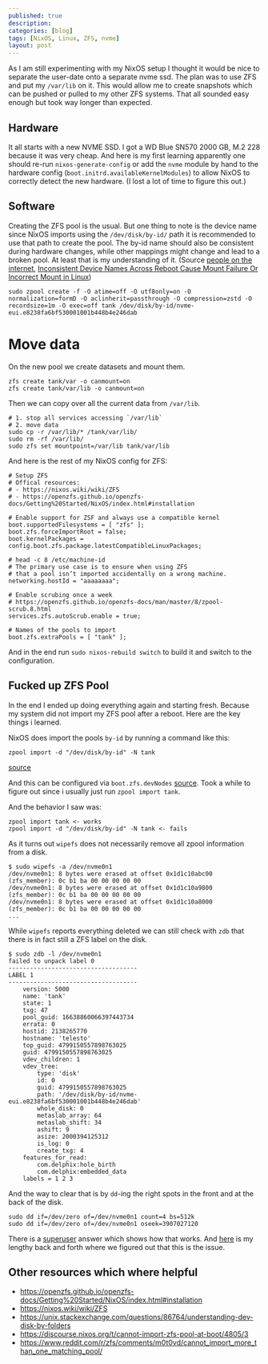 ```yaml
---
published: true
description:
categories: [blog]
tags: [NixOS, Linux, ZFS, nvme]
layout: post
---
```



As I am still experimenting with my NixOS setup I thought it would be nice to
separate the user-date onto a separate nvme ssd.
The plan was to use ZFS and put my `/var/lib` on it.
This would allow me to create snapshots which can be pushed or pulled to my other ZFS systems.
That all sounded easy enough but took way longer than expected.

## Hardware

It all starts with a new NVME SSD.
I got a WD Blue SN570 2000 GB, M.2 228 because it was very cheap.
And here is my first learning apparently one should re-run `nixos-generate-config`
or add the `nvme` module by hand to the hardware config (`boot.initrd.availableKernelModules`)
to allow NixOS to correctly detect the new hardware.
(I lost a lot of time to figure this out.)

## Software

Creating the ZFS pool is the usual.
But one thing to note is the device name since NixOS imports using the `/dev/disk/by-id/` path
it is recommended to use that path to create the pool.
The by-id name should also be consistent during hardware changes,
while other mappings might change and lead to a broken pool.
At least that is my understanding of it.
(Source [people on the internet](https://discourse.ubuntu.com/t/setup-a-zfs-storage-pool/13960/2),
[Inconsistent Device Names Across Reboot Cause Mount Failure Or Incorrect Mount in Linux](https://www.thegeekdiary.com/inconsistent-device-names-across-reboot-cause-mount-failure-or-incorrect-mount-in-linux/))

```
sudo zpool create -f -O atime=off -O utf8only=on -O normalization=formD -O aclinherit=passthrough -O compression=zstd -O recordsize=1m -O exec=off tank /dev/disk/by-id/nvme-eui.e8238fa6bf530001001b448b4e246dab
```

# Move data
On the new pool we create datasets and mount them.

```
zfs create tank/var -o canmount=on
zfs create tank/var/lib -o canmount=on
```

Then we can copy over all the current data from `/var/lib`.

```
# 1. stop all services accessing `/var/lib`
# 2. move data
sudo cp -r /var/lib/* /tank/var/lib/
sudo rm -rf /var/lib/
sudo zfs set mountpoint=/var/lib tank/var/lib
```

And here is the rest of my NixOS config for ZFS:

```
# Setup ZFS
# Offical resources:
# - https://nixos.wiki/wiki/ZFS
# - https://openzfs.github.io/openzfs-docs/Getting%20Started/NixOS/index.html#installation

# Enable support for ZSF and always use a compatible kernel
boot.supportedFilesystems = [ "zfs" ];
boot.zfs.forceImportRoot = false;
boot.kernelPackages = config.boot.zfs.package.latestCompatibleLinuxPackages;

# head -c 8 /etc/machine-id
# The primary use case is to ensure when using ZFS 
# that a pool isn’t imported accidentally on a wrong machine.
networking.hostId = "aaaaaaaa";

# Enable scrubing once a week
# https://openzfs.github.io/openzfs-docs/man/master/8/zpool-scrub.8.html
services.zfs.autoScrub.enable = true;

# Names of the pools to import
boot.zfs.extraPools = [ "tank" ];
```

And in the end run `sudo nixos-rebuild switch` to build it and switch to the configuration.

## Fucked up ZFS Pool

In the end I ended up doing everything again and starting fresh.
Because my system did not import my ZFS pool after a reboot.
Here are the key things i learned.

NixOS does import the pools `by-id` by running a command like this:
```
zpool import -d "/dev/disk/by-id" -N tank
```
[source](https://github.com/NixOS/nixpkgs/blob/6c661d378a7178e248d457adfc5d8340b03ade8c/nixos/modules/tasks/filesystems/zfs.nix#L84)

And this can be configured via `boot.zfs.devNodes` [source](https://github.com/NixOS/nixpkgs/blob/4a46de78fbea00e459d62d33df09e243f733232d/nixos/modules/tasks/filesystems/zfs.nix#L266).
Took a while to figure out since i usually just run `zpool import tank`.

And the behavior I saw was:
```
zpool import tank <- works
zpool import -d "/dev/disk/by-id" -N tank <- fails
```

As it turns out `wipefs` does not necessarily remove all zpool information from a disk.

```
$ sudo wipefs -a /dev/nvme0n1
/dev/nvme0n1: 8 bytes were erased at offset 0x1d1c10abc00 (zfs_member): 0c b1 ba 00 00 00 00 00
/dev/nvme0n1: 8 bytes were erased at offset 0x1d1c10a9800 (zfs_member): 0c b1 ba 00 00 00 00 00
/dev/nvme0n1: 8 bytes were erased at offset 0x1d1c10a8000 (zfs_member): 0c b1 ba 00 00 00 00 00
...
```

While `wipefs` reports everything deleted we can still check with `zdb` that there is in fact still a ZFS label on the disk.

```
$ sudo zdb -l /dev/nvme0n1
failed to unpack label 0
------------------------------------
LABEL 1
------------------------------------
    version: 5000
    name: 'tank'
    state: 1
    txg: 47
    pool_guid: 16638860066397443734
    errata: 0
    hostid: 2138265770
    hostname: 'telesto'
    top_guid: 4799150557898763025
    guid: 4799150557898763025
    vdev_children: 1
    vdev_tree:
        type: 'disk'
        id: 0
        guid: 4799150557898763025
        path: '/dev/disk/by-id/nvme-eui.e8238fa6bf530001001b448b4e246dab'
        whole_disk: 0
        metaslab_array: 64
        metaslab_shift: 34
        ashift: 9
        asize: 2000394125312
        is_log: 0
        create_txg: 4
    features_for_read:
        com.delphix:hole_birth
        com.delphix:embedded_data
    labels = 1 2 3
```

And the way to clear that is by `dd`-ing the right spots in the front and at the back of the disk.

```
sudo dd if=/dev/zero of=/dev/nvme0n1 count=4 bs=512k
sudo dd if=/dev/zero of=/dev/nvme0n1 oseek=3907027120
```
There is a [superuser](https://superuser.com/questions/1248905/how-to-delete-some-zfs-metadata-from-hard-drive) answer which shows how that works.
And [here](https://github.com/openzfs/zfs/discussions/15212) is my lengthy back and forth where we figured out that this is the issue.

## Other resources which where helpful

- <https://openzfs.github.io/openzfs-docs/Getting%20Started/NixOS/index.html#installation>
- <https://nixos.wiki/wiki/ZFS>
- <https://unix.stackexchange.com/questions/86764/understanding-dev-disk-by-folders>
- <https://discourse.nixos.org/t/cannot-import-zfs-pool-at-boot/4805/3>
- <https://www.reddit.com/r/zfs/comments/m0t0vd/cannot_import_more_than_one_matching_pool/>

